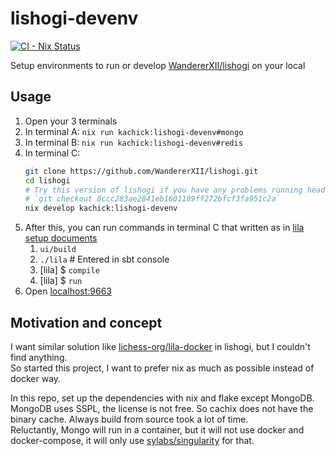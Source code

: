 # lishogi-devenv

[![CI - Nix Status](https://github.com/kachick/lishogi-devenv/actions/workflows/ci-nix.yml/badge.svg?branch=main)](https://github.com/kachick/lishogi-devenv/actions/workflows/ci-nix.yml?query=branch%3Amain+)

Setup environments to run or develop [WandererXII/lishogi](https://github.com/WandererXII/lishogi) on your local

## Usage

1. Open your 3 terminals
1. In terminal A: `nix run kachick:lishogi-devenv#mongo`
1. In terminal B: `nix run kachick:lishogi-devenv#redis`
1. In terminal C:
   ```bash
   git clone https://github.com/WandererXII/lishogi.git
   cd lishogi
   # Try this version of lishogi if you have any problems running head.
   # `git checkout 8ccc283ae2841eb1601189ff272bfcf3fa951c2a`
   nix develop kachick:lishogi-devenv
   ```
1. After this, you can run commands in terminal C that written as in [lila setup documents](https://github.com/lichess-org/lila/wiki/Lichess-Development-Onboarding)
   1. `ui/build`
   1. `./lila` # Entered in sbt console
   1. [lila] $ `compile`
   1. [lila] $ `run`
1. Open [localhost:9663](http://localhost:9663/)

## Motivation and concept

I want similar solution like [lichess-org/lila-docker](https://github.com/lichess-org/lila-docker) in lishogi, but I couldn't find anything.\
So started this project, I want to prefer nix as much as possible instead of docker way.

In this repo, set up the dependencies with nix and flake except MongoDB.\
MongoDB uses SSPL, the license is not free. So cachix does not have the binary cache. Always build from source took a lot of time.\
Reluctantly, Mongo will run in a container, but it will not use docker and docker-compose, it will only use [sylabs/singularity](https://github.com/sylabs/singularity) for that.
